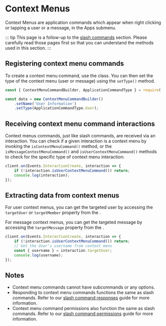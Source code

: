 # Context Menus

Context Menus are application commands which appear when right clicking or tapping a user or a message, in the Apps submenu.

::: tip
This page is a follow-up to the [slash commands](/slash-commands/advanced-creation.md) section. Please carefully read those pages first so that you can understand the methods used in this section.
:::

## Registering context menu commands

To create a context menu command, use the <DocsLink section="builders" path="class/ContextMenuCommandBuilder" /> class. You can then set the type of the context menu (user or message) using the `setType()` method.

```js
const { ContextMenuCommandBuilder, ApplicationCommandType } = require('discord.js');

const data = new ContextMenuCommandBuilder()
	.setName('User Information')
	.setType(ApplicationCommandType.User);
```

## Receiving context menu command interactions

Context menus commands, just like slash commands, are received via an interaction. You can check if a given interaction is a context menu by invoking the `isContextMenuCommand()` method, or the `isMessageContextMenuCommand()` and `isUserContextMenuCommand()` methods to check for the specific type of context menu interaction:

```js {2}
client.on(Events.InteractionCreate, interaction => {
	if (!interaction.isUserContextMenuCommand()) return;
	console.log(interaction);
});
```

## Extracting data from context menus

For user context menus, you can get the targeted user by accessing the `targetUser` or `targetMember` property from the <DocsLink path="class/UserContextMenuCommandInteraction" />.

For message context menus, you can get the targeted message by accessing the `targetMessage` property from the <DocsLink path="class/MessageContextMenuCommandInteraction" />.

```js {4}
client.on(Events.InteractionCreate, interaction => {
	if (!interaction.isUserContextMenuCommand()) return;
	// Get the User's username from context menu
	const { username } = interaction.targetUser;
	console.log(username);
});
```

## Notes

- Context menu commands cannot have subcommands or any options.
- Responding to context menu commands functions the same as slash commands. Refer to our [slash command responses](/slash-commands/response-methods) guide for more information.
- Context menu command permissions also function the same as slash commands. Refer to our [slash command permissions](/slash-commands/permissions) guide for more information.
